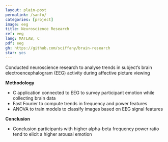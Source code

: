 ```yaml
---
layout: plain-post
permalink: /sanfo/
categories: [project]
image: eeg
title: Neuroscience Research
ref: eeg
lang: MATLAB, C
pdf: eeg
gh: https://github.com/sciffany/brain-research
star: yes
---
```


Conducted neuroscience research to analyse trends in subject’s brain electroencephalogram (EEG) activity during affective picture viewing

**Methodology**

- C application connected to EEG to survey participant emotion while collecting brain data
- Fast Fourier to compute trends in frequency and power features
- ANOVA to train models to classify images based on EEG signal features

**Conclusion**

- Conclusion participants with higher alpha-beta frequency power ratio tend to elicit a higher
  arousal emotion
